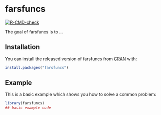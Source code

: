 
# farsfuncs

<!-- badges: start -->
[![R-CMD-check](https://github.com/britodhunter/farsfuncs/workflows/R-CMD-check/badge.svg)](https://github.com/britodhunter/farsfuncs/actions)
<!-- badges: end -->

The goal of farsfuncs is to ...

## Installation

You can install the released version of farsfuncs from [CRAN](https://CRAN.R-project.org) with:

``` r
install.packages("farsfuncs")
```

## Example

This is a basic example which shows you how to solve a common problem:

``` r
library(farsfuncs)
## basic example code
```

